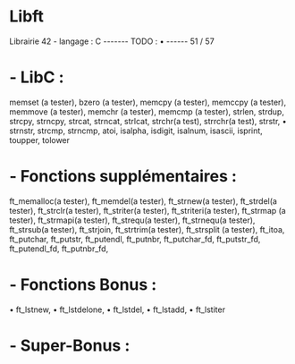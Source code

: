 # Libft
Librairie 42 - langage : C ------- TODO : • ------ 51 / 57

# - LibC :

memset (a tester),
bzero (a tester),
memcpy (a tester),
memccpy (a tester),
memmove (a tester),
memchr (a tester),
memcmp (a tester),
strlen,
strdup,
strcpy,
strncpy,
strcat,
strncat,
strlcat,
strchr(a test),
strrchr(a test),
strstr,
• strnstr,
strcmp,
strncmp,
atoi,
isalpha,
isdigit,
isalnum,
isascii,
isprint,
toupper,
tolower

# - Fonctions supplémentaires :

ft_memalloc(a tester),
ft_memdel(a tester),
ft_strnew(a tester),
ft_strdel(a tester),
ft_strclr(a tester),
ft_striter(a tester),
ft_striteri(a tester),
ft_strmap (a tester),
ft_strmapi(a tester),
ft_strequ(a tester),
ft_strnequ(a tester),
ft_strsub(a tester),
ft_strjoin,
ft_strtrim(a tester),
ft_strsplit (a tester),
ft_itoa,
ft_putchar,
ft_putstr,
ft_putendl,
ft_putnbr,
ft_putchar_fd,
ft_putstr_fd,
ft_putendl_fd,
ft_putnbr_fd,

# - Fonctions Bonus :

• ft_lstnew,
• ft_lstdelone,
• ft_lstdel,
• ft_lstadd,
• ft_lstiter

# - Super-Bonus :
